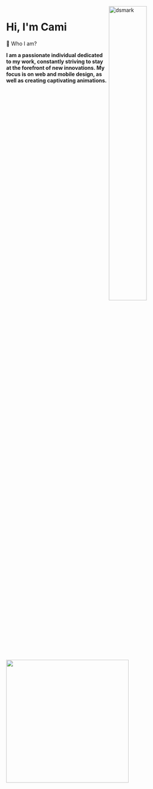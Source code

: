 <img alt="dsmark" align="right" height="45%" width="45%" src="https://media.tenor.com/3G2_pgxT4bUAAAAM/stay-cool-nail-file.gif">
<h1>Hi, I'm Cami </h1>

💬 Who I am?

**I am a passionate individual dedicated to my work, constantly striving to stay at the forefront of new innovations. My focus is on web and mobile design, as well as creating captivating animations.**

<div display='flex'>
    <img  width="330" src="https://github-readme-stats.vercel.app/api/top-langs/?username=camisoraiz&layout=compact&show_icons=true&title_color=ffffff&icon_color=34abeb&text_color=ffffff&bg_color=120c01"/>
</div>

<br>
